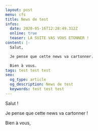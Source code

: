 ```yaml
---
layout: post
menu: cfs
title: News de test
infos:
  date: 2020-05-16T12:28:49.312Z
  online: true
  teaser: LA SUITE VAS VOUS ETONNER !
content: |-
  Salut,

  Je pense que cette news va cartonner.

  Bien à vous.
tags: test test test
seo:
  og_type: article
  og_description: News de test
  keywords: test test test
---
```

Salut !

Je pense que cette news va cartonner !

Bien à vous,